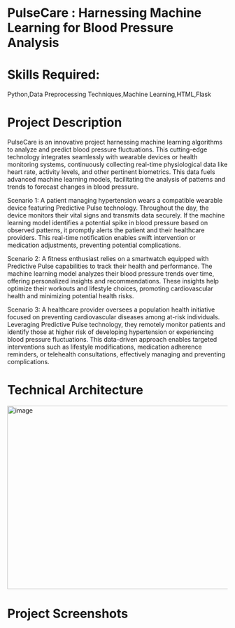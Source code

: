 # PulseCare : Harnessing Machine Learning for Blood Pressure Analysis

# Skills Required:
Python,Data Preprocessing Techniques,Machine Learning,HTML,Flask

# Project Description
PulseCare is an innovative project harnessing machine learning algorithms to analyze and predict blood pressure fluctuations. This cutting-edge technology integrates seamlessly with wearable devices or health monitoring systems, continuously collecting real-time physiological data like heart rate, activity levels, and other pertinent biometrics. This data fuels advanced machine learning models, facilitating the analysis of patterns and trends to forecast changes in blood pressure.

Scenario 1: A patient managing hypertension wears a compatible wearable device featuring Predictive Pulse technology. Throughout the day, the device monitors their vital signs and transmits data securely. If the machine learning model identifies a potential spike in blood pressure based on observed patterns, it promptly alerts the patient and their healthcare providers. This real-time notification enables swift intervention or medication adjustments, preventing potential complications.

Scenario 2: A fitness enthusiast relies on a smartwatch equipped with Predictive Pulse capabilities to track their health and performance. The machine learning model analyzes their blood pressure trends over time, offering personalized insights and recommendations. These insights help optimize their workouts and lifestyle choices, promoting cardiovascular health and minimizing potential health risks.

Scenario 3: A healthcare provider oversees a population health initiative focused on preventing cardiovascular diseases among at-risk individuals. Leveraging Predictive Pulse technology, they remotely monitor patients and identify those at higher risk of developing hypertension or experiencing blood pressure fluctuations. This data-driven approach enables targeted interventions such as lifestyle modifications, medication adherence reminders, or telehealth consultations, effectively managing and preventing complications.

# Technical Architecture
<img width="778" height="418" alt="image" src="https://github.com/user-attachments/assets/ac376690-48fb-4cee-9575-9eef26d0bb60" />

# Project Screenshots

